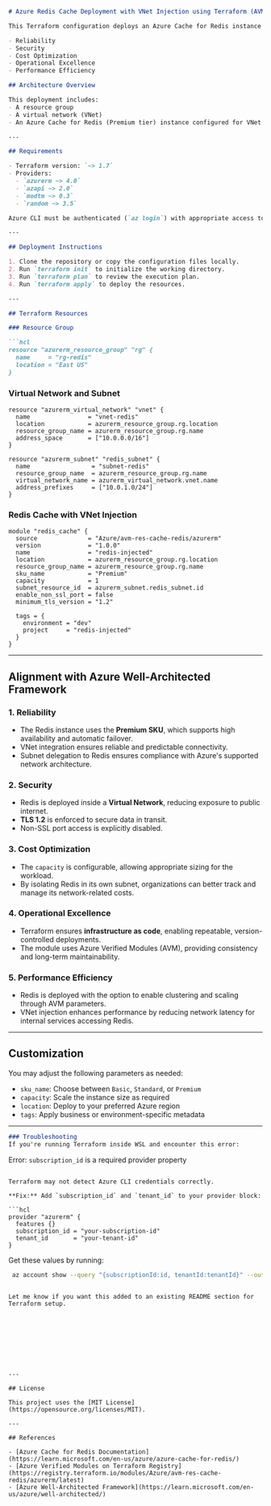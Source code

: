 ```markdown
# Azure Redis Cache Deployment with VNet Injection using Terraform (AVM)

This Terraform configuration deploys an Azure Cache for Redis instance using the [Azure Verified Modules (AVM)](https://registry.terraform.io/modules/Azure/avm-res-cache-redis/azurerm/latest). It aligns with the principles of the **Azure Well-Architected Framework (WAF)**, incorporating considerations across all five pillars:

- Reliability
- Security
- Cost Optimization
- Operational Excellence
- Performance Efficiency

## Architecture Overview

This deployment includes:
- A resource group
- A virtual network (VNet)
- An Azure Cache for Redis (Premium tier) instance configured for VNet injection

---

## Requirements

- Terraform version: `~> 1.7`
- Providers:
  - `azurerm ~> 4.0`
  - `azapi ~> 2.0`
  - `modtm ~> 0.3`
  - `random ~> 3.5`

Azure CLI must be authenticated (`az login`) with appropriate access to your subscription.

---

## Deployment Instructions

1. Clone the repository or copy the configuration files locally.
2. Run `terraform init` to initialize the working directory.
3. Run `terraform plan` to review the execution plan.
4. Run `terraform apply` to deploy the resources.

---

## Terraform Resources

### Resource Group

```hcl
resource "azurerm_resource_group" "rg" {
  name     = "rg-redis"
  location = "East US"
}
```

### Virtual Network and Subnet

```hcl
resource "azurerm_virtual_network" "vnet" {
  name                = "vnet-redis"
  location            = azurerm_resource_group.rg.location
  resource_group_name = azurerm_resource_group.rg.name
  address_space       = ["10.0.0.0/16"]
}

resource "azurerm_subnet" "redis_subnet" {
  name                 = "subnet-redis"
  resource_group_name  = azurerm_resource_group.rg.name
  virtual_network_name = azurerm_virtual_network.vnet.name
  address_prefixes     = ["10.0.1.0/24"]
}
```

### Redis Cache with VNet Injection

```hcl
module "redis_cache" {
  source              = "Azure/avm-res-cache-redis/azurerm"
  version             = "1.0.0"
  name                = "redis-injected"
  location            = azurerm_resource_group.rg.location
  resource_group_name = azurerm_resource_group.rg.name
  sku_name            = "Premium"
  capacity            = 1
  subnet_resource_id  = azurerm_subnet.redis_subnet.id
  enable_non_ssl_port = false
  minimum_tls_version = "1.2"

  tags = {
    environment = "dev"
    project     = "redis-injected"
  }
}
```

---

## Alignment with Azure Well-Architected Framework

### 1. Reliability
- The Redis instance uses the **Premium SKU**, which supports high availability and automatic failover.
- VNet integration ensures reliable and predictable connectivity.
- Subnet delegation to Redis ensures compliance with Azure's supported network architecture.

### 2. Security
- Redis is deployed inside a **Virtual Network**, reducing exposure to public internet.
- **TLS 1.2** is enforced to secure data in transit.
- Non-SSL port access is explicitly disabled.

### 3. Cost Optimization
- The `capacity` is configurable, allowing appropriate sizing for the workload.
- By isolating Redis in its own subnet, organizations can better track and manage its network-related costs.

### 4. Operational Excellence
- Terraform ensures **infrastructure as code**, enabling repeatable, version-controlled deployments.
- The module uses Azure Verified Modules (AVM), providing consistency and long-term maintainability.

### 5. Performance Efficiency
- Redis is deployed with the option to enable clustering and scaling through AVM parameters.
- VNet injection enhances performance by reducing network latency for internal services accessing Redis.

---

## Customization

You may adjust the following parameters as needed:

- `sku_name`: Choose between `Basic`, `Standard`, or `Premium`
- `capacity`: Scale the instance size as required
- `location`: Deploy to your preferred Azure region
- `tags`: Apply business or environment-specific metadata

---


```markdown
### Troubleshooting
If you're running Terraform inside WSL and encounter this error:

```
Error: `subscription_id` is a required provider property
```

Terraform may not detect Azure CLI credentials correctly.

**Fix:** Add `subscription_id` and `tenant_id` to your provider block:

```hcl
provider "azurerm" {
  features {}
  subscription_id = "your-subscription-id"
  tenant_id       = "your-tenant-id"
}
```

Get these values by running:

```bash
 az account show --query "{subscriptionId:id, tenantId:tenantId}" --output json
```
```

Let me know if you want this added to an existing README section for Terraform setup.









---

## License

This project uses the [MIT License](https://opensource.org/licenses/MIT).

---

## References

- [Azure Cache for Redis Documentation](https://learn.microsoft.com/en-us/azure/azure-cache-for-redis/)
- [Azure Verified Modules on Terraform Registry](https://registry.terraform.io/modules/Azure/avm-res-cache-redis/azurerm/latest)
- [Azure Well-Architected Framework](https://learn.microsoft.com/en-us/azure/well-architected/)

```